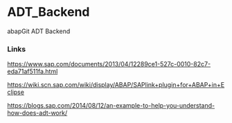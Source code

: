 # ADT_Backend
abapGit ADT Backend

### Links
https://www.sap.com/documents/2013/04/12289ce1-527c-0010-82c7-eda71af511fa.html

https://wiki.scn.sap.com/wiki/display/ABAP/SAPlink+plugin+for+ABAP+in+Eclipse

https://blogs.sap.com/2014/08/12/an-example-to-help-you-understand-how-does-adt-work/
